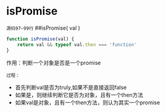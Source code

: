 # isPromise
`源码97~99行`
##isPromise( val )
```js
function isPromise(val) {
    return val && typeof val.then === 'function'
}
```

作用：判断一个对象是否是一个promise

`过程：`

* 首先判断val是否为truly,如果不是直接返回false
* 如果是，则继续判断它是否为对象，且有一个then方法
* 如果val是对象，且有一个then方法，则认为其实一个promise

